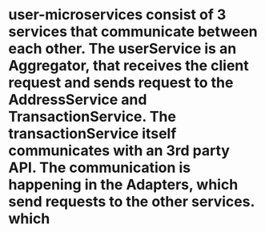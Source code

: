 # user-microservices consist of 3 services that communicate between each other. The userService is an Aggregator, that receives the client request and sends request to the AddressService and TransactionService. The transactionService itself communicates with an 3rd party API. The communication is happening in the Adapters, which send requests to the other services. which 

